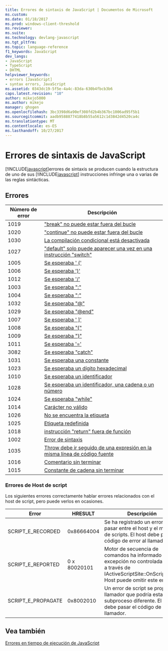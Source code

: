 ```yaml
---
title: Errores de sintaxis de JavaScript | Documentos de Microsoft
ms.custom: 
ms.date: 01/18/2017
ms.prod: windows-client-threshold
ms.reviewer: 
ms.suite: 
ms.technology: devlang-javascript
ms.tgt_pltfrm: 
ms.topic: language-reference
f1_keywords: JavaScript
dev_langs:
- JavaScript
- TypeScript
- DHTML
helpviewer_keywords:
- errors [JavaScript]
- syntax errors, JavaScript
ms.assetid: 0343dc19-5f5e-4a4c-83da-630b4fbcb3b6
caps.latest.revision: "10"
author: mikejo5000
ms.author: mikejo
manager: ghogen
ms.openlocfilehash: 3bc3398d6a90ef308fd2b4b367bc1006ad95f5b1
ms.sourcegitcommit: aadb9588877418b8b55a5612c1d3842d4520ca4c
ms.translationtype: MT
ms.contentlocale: es-ES
ms.lasthandoff: 10/27/2017
---
```

# <a name="javascript-syntax-errors"></a>Errores de sintaxis de JavaScript
[!INCLUDE[javascript](../../javascript/includes/javascript-md.md)]errores de sintaxis se producen cuando la estructura de uno de sus [!INCLUDE[javascript](../../javascript/includes/javascript-md.md)] instrucciones infringe una o varias de las reglas sintácticas.  
  
## <a name="errors"></a>Errores  
  
|Número de error|Descripción|  
|------------------|-----------------|  
|1019|["break" no puede estar fuera del bucle](../../javascript/misc/can-t-have-break-outside-of-loop.md)|  
|1020|["continue" no puede estar fuera del bucle](../../javascript/misc/can-t-have-continue-outside-of-loop.md)|  
|1030|[La compilación condicional está desactivada](../../javascript/misc/conditional-compilation-is-turned-off.md)|  
|1027|["default" solo puede aparecer una vez en una instrucción "switch"](../../javascript/misc/default-can-only-appear-once-in-a-switch-statement.md)|  
|1005|[Se esperaba ' ('](../../javascript/misc/expected-left-parenthesis-javascript.md)|  
|1006|[Se esperaba ')'](../../javascript/misc/expected-right-parenthesis-javascript.md)|  
|1012|[Se esperaba '/'](../../javascript/misc/expected-minus.md)|  
|1003|[Se esperaba ":"](../../javascript/misc/expected-colon.md)|  
|1004|[Se esperaba ";"](../../javascript/misc/expected-semicolon.md)|  
|1032|[Se esperaba "@"](../../javascript/misc/expected-at.md)|  
|1029|[Se esperaba "@end"](../../javascript/misc/expected-at-end.md)|  
|1007|[Se esperaba ' &#93;'](../../javascript/misc/expected-right-square-bracket.md)|  
|1008|[Se esperaba "{"](../../javascript/misc/expected-left-curly-brace.md)|  
|1009|[Se esperaba "}"](../../javascript/misc/expected-right-curly-brace.md)|  
|1011|[Se esperaba '='](../../javascript/misc/expected-equal-javascript.md)|  
|3082|[Se esperaba "catch"](../../javascript/misc/expected-catch.md)|  
|1031|[Se esperaba una constante](../../javascript/misc/expected-constant.md)|  
|1023|[Se esperaba un dígito hexadecimal](../../javascript/misc/expected-hexadecimal-digit.md)|  
|1010|[Se esperaba un identificador](../../javascript/misc/expected-identifier-javascript.md)|  
|1028|[Se esperaba un identificador, una cadena o un número](../../javascript/misc/expected-identifier-string-or-number.md)|  
|1024|[Se esperaba "while"](../../javascript/misc/expected-while.md)|  
|1014|[Carácter no válido](../../javascript/misc/invalid-character-javascript.md)|  
|1026|[No se encuentra la etiqueta](../../javascript/misc/label-not-found.md)|  
|1025|[Etiqueta redefinida](../../javascript/misc/label-redefined.md)|  
|1018|[instrucción "return" fuera de función](../../javascript/misc/return-statement-outside-of-function.md)|  
|1002|[Error de sintaxis](../../javascript/misc/syntax-error-javascript.md)|  
|1035|[Throw debe ir seguido de una expresión en la misma línea de código fuente](../../javascript/misc/throw-must-be-followed-by-an-expression-on-the-same-source-line.md)|  
|1016|[Comentario sin terminar](../../javascript/misc/unterminated-comment.md)|  
|1015|[Constante de cadena sin terminar](../../javascript/misc/unterminated-string-constant-javascript.md)|  
  
### <a name="script-host-errors"></a>Errores de Host de script  
 Los siguientes errores correctamente hablar errores relacionados con el host de script, pero puede verlos en ocasiones.  
  
|Error|HRESULT|Descripción|  
|-----------|-------------|-----------------|  
|SCRIPT_E_RECORDED|0x86664004|Se ha registrado un error para pasar entre el host y el motor de scripts. El host debe pasar el código de error al llamador.|  
|SCRIPT_E_REPORTED|0 x 80020101|Motor de secuencia de comandos ha informado de una excepción no controlada al host a través de IActiveScriptSite::OnScriptError. Host puede omitir este error.|  
|SCRIPT_E_PROPAGATE|0x8002010|Un error de script se propaga al llamador que podría estar en un subproceso diferente. El host debe pasar el código de error al llamador.|  
  
## <a name="see-also"></a>Vea también  
 [Errores en tiempo de ejecución de JavaScript](../../javascript/reference/javascript-run-time-errors.md)